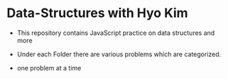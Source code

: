 # Data-Structures with Hyo Kim

- This repository contains JavaScript practice on data structures and more

- Under each Folder there are various problems which are categorized.

- one problem at a time



